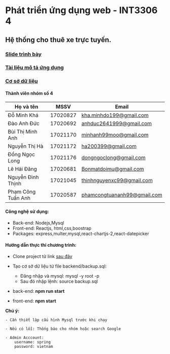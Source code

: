 # Phát triển ứng dụng web - INT3306 4
 
 ## Hệ thống cho thuê xe trực tuyến.


### [Slide trình bày ](https://docs.google.com/presentation/d/1ENLaQC6EjI0nhCmKSttbmnAtC1YJqgZP/edit?fbclid=IwAR3lp7wQwHf-7JvYoo34wglbMDdonORY7aSZW40Act_A_EFJn2YQedb2y2Q#slide=id.g7bb9ac5d0f_5_0)
### [Tài liệu mô tả ứng dụng](https://docs.google.com/document/d/1wMjBnJVuxVzujK2nn6sznOTFAGja6iSF0MlnuAg4lCk/edit?usp=sharing)

### [Cơ sở dữ liệu](https://github.com/Spring-teams/Car-Renting/blob/master/backend/README.md)



#### Thành viên nhóm số 4

Họ và tên | MSSV | Email
----------|----- |------
Đỗ Minh Khá| 17020827| kha.minhdo199@gmail.com
Đào Anh Đức | 17020692| anhduc2641999@gmail.com
Bùi Thị Minh Anh|17021170| minhanh99moo@gmail.com
Nguyễn Thị Hà|17021172| ha200399@gmail.com
Đồng Ngọc Long|17021176| dongngoclong@gmail.com
Lê Hải Đăng |17020681| Bonmatdoimu@gmail.com
Nguyễn Đình Thịnh|17021045| thinhnguyenxc99@gmail.com
Phạm Công Tuấn Anh|17020587|  phamcongtuananh99@gmail.com

#### Công nghệ sử dụng: 
* Back-end: Nodejs,Mysql
* Front-end: Reactjs, html,css,boostrap
* Packages: express,multer,mysql,react-chartjs-2,react-datepicker

#### Hướng dẫn thực thi chương trình:
* Clone project từ link [sau đây](https://github.com/Spring-teams/Car-Renting)

* Tạo cơ sở dữ liệu từ file backend/backup.sql: 
  * Đăng nhập và mysql: mysql -y root -p
  * Sau đó nhập lệnh: source backup.sql
  
* back-end: **npm run start**
* front-end: **npm start**


__Chú ý:__

    - Cần thiết lập cấu hình Mysql trước khi chạy 
    
    - Nếu có lỗi: Thống báo cho nhóm hoặc search Google 

    - Admin Acccount:
        username: spring
        password: vietnam

